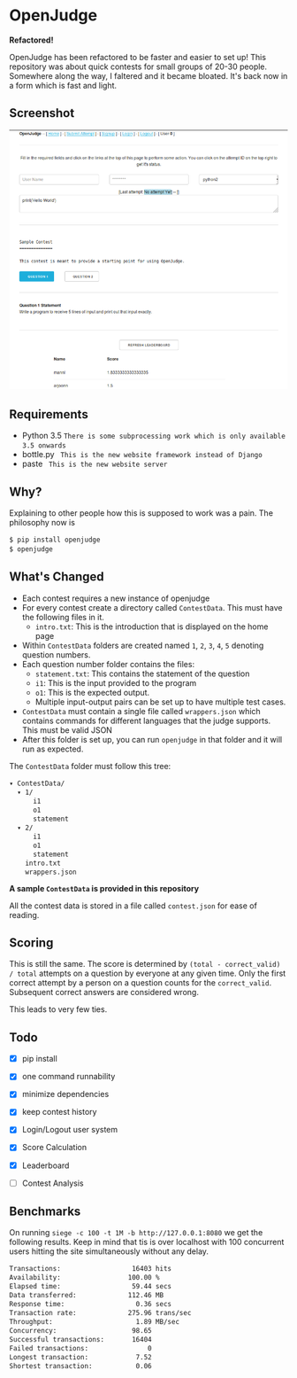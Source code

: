 OpenJudge
=========

**Refactored!**

OpenJudge has been refactored to be faster and easier to set up! This
repository was about quick contests for small groups of 20-30 people. Somewhere
along the way, I faltered and it became bloated. It's back now in a form which
is fast and light.


Screenshot
----------

![OpenJudge mainscreen screenshot](op.png)


Requirements
------------

- Python 3.5 `There is some subprocessing work which is only available 3.5 onwards`
- bottle.py ` This is the new website framework instead of Django`
- paste ` This is the new website server`


Why?
----

Explaining to other people how this is supposed to work was a pain. The philosophy now is

```bash
$ pip install openjudge
$ openjudge
```

What's Changed
--------------

- Each contest requires a new instance of openjudge
- For every contest create a directory called `ContestData`. This must have the following files in it.
    - `intro.txt`: This is the introduction that is displayed on the home page
- Within `ContestData` folders are created named `1`, `2`, `3`, `4`, `5` denoting question numbers.
- Each question number folder contains the files:
    - `statement.txt`: This contains the statement of the question
    - `i1`: This is the input provided to the program
    - `o1`: This is the expected output.
    - Multiple input-output pairs can be set up to have multiple test cases.
- `ContestData` must contain a single file called `wrappers.json` which contains commands for different
  languages that the judge supports. This must be valid JSON
- After this folder is set up, you can run `openjudge` in that folder and it will run as expected.

The `ContestData` folder must follow this tree:

```
▾ ContestData/
  ▾ 1/
      i1
      o1
      statement
  ▾ 2/
      i1
      o1
      statement
    intro.txt
    wrappers.json
```


**A sample `ContestData` is provided in this repository**


All the contest data is stored in a file called `contest.json` for ease of reading.


Scoring
-------

This is still the same. The score is determined by `(total - correct_valid) / total` attempts on a question by everyone at any given time. Only the first correct attempt by a person on a question counts for the `correct_valid`. Subsequent correct answers are considered wrong.

This leads to very few ties.


Todo
----

- [x] pip install
- [x] one command runnability
- [x] minimize dependencies
- [x] keep contest history
- [x] Login/Logout user system
- [x] Score Calculation
- [x] Leaderboard
- [ ] Contest Analysis


Benchmarks
----------

On running `siege -c 100 -t 1M -b http://127.0.0.1:8080` we get the following
results. Keep in mind that tis is over localhost with 100 concurrent users
hitting the site simultaneously without any delay.


```
Transactions:                  16403 hits
Availability:                 100.00 %
Elapsed time:                  59.44 secs
Data transferred:             112.46 MB
Response time:                  0.36 secs
Transaction rate:             275.96 trans/sec
Throughput:                     1.89 MB/sec
Concurrency:                   98.65
Successful transactions:       16404
Failed transactions:               0
Longest transaction:            7.52
Shortest transaction:           0.06

```
